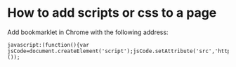 # How to add scripts or css to a page
Add bookmarklet in Chrome with the following address:

    javascript:(function(){var jsCode=document.createElement('script');jsCode.setAttribute('src','http://cssbookmarklet.azurewebsites.net/scripts/bookmarklet.js');document.body.appendChild(jsCode);}());
